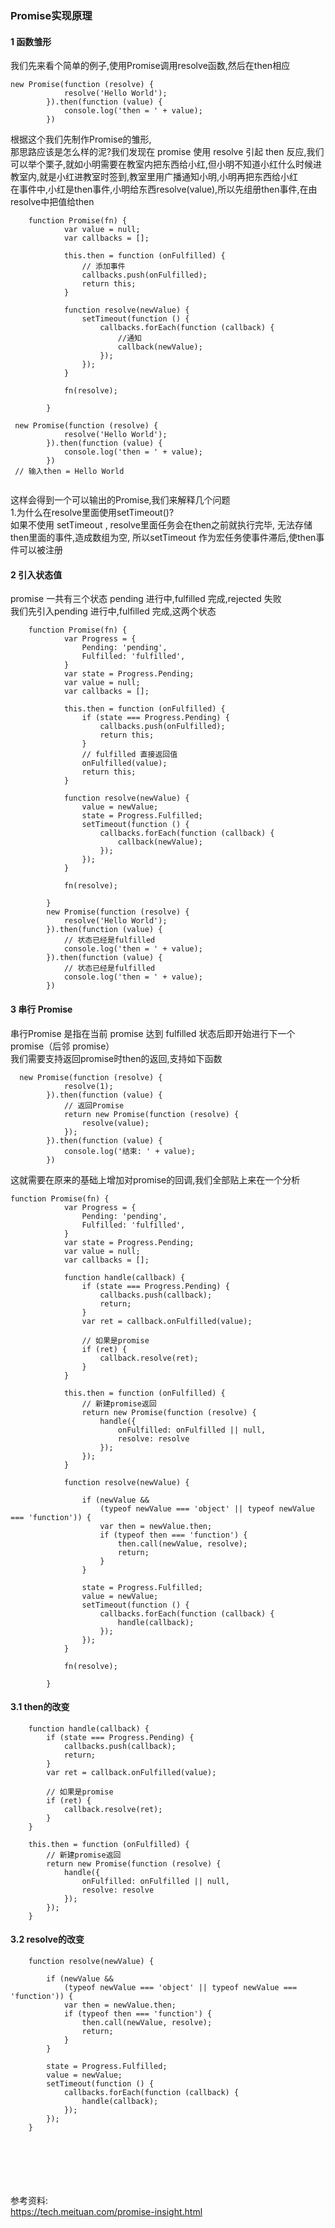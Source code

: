 ### Promise实现原理

#### 1 函数雏形
我们先来看个简单的例子,使用Promise调用resolve函数,然后在then相应
```
new Promise(function (resolve) {
            resolve('Hello World');
        }).then(function (value) {
            console.log('then = ' + value);
        })
```
根据这个我们先制作Promise的雏形,<br/>
那思路应该是怎么样的泥?我们发现在 promise 使用 resolve 引起 then 反应,我们可以举个栗子,就如小明需要在教室内把东西给小红,但小明不知道小红什么时候进教室内,就是小红进教室时签到,教室里用广播通知小明,小明再把东西给小红<br/>
在事件中,小红是then事件,小明给东西resolve(value),所以先组册then事件,在由resolve中把值给then

```
    function Promise(fn) {
            var value = null;
            var callbacks = [];

            this.then = function (onFulfilled) {
                // 添加事件
                callbacks.push(onFulfilled);
                return this;
            }

            function resolve(newValue) {
                setTimeout(function () {
                    callbacks.forEach(function (callback) {
                        //通知
                        callback(newValue);
                    });
                });
            }

            fn(resolve);

        }
        
 new Promise(function (resolve) {
            resolve('Hello World');
        }).then(function (value) {
            console.log('then = ' + value);
        })
 // 输入then = Hello World
 
```

这样会得到一个可以输出的Promise,我们来解释几个问题<br/>
1.为什么在resolve里面使用setTimeout()?<br/>
如果不使用 setTimeout , resolve里面任务会在then之前就执行完毕, 无法存储then里面的事件,造成数组为空,
所以setTimeout 作为宏任务使事件滞后,使then事件可以被注册

#### 2 引入状态值
promise 一共有三个状态 pending 进行中,fulfilled 完成,rejected 失败<br/>
我们先引入pending 进行中,fulfilled 完成,这两个状态

```
    function Promise(fn) {
            var Progress = {
                Pending: 'pending',
                Fulfilled: 'fulfilled',
            }
            var state = Progress.Pending;
            var value = null;
            var callbacks = [];

            this.then = function (onFulfilled) {
                if (state === Progress.Pending) {
                    callbacks.push(onFulfilled);
                    return this;
                }
                // fulfilled 直接返回值
                onFulfilled(value);
                return this;
            }

            function resolve(newValue) {
                value = newValue;
                state = Progress.Fulfilled;
                setTimeout(function () {
                    callbacks.forEach(function (callback) {
                        callback(newValue);
                    });
                });
            }

            fn(resolve);

        }
        new Promise(function (resolve) {
            resolve('Hello World');
        }).then(function (value) {
            // 状态已经是fulfilled
            console.log('then = ' + value);
        }).then(function (value) {
            // 状态已经是fulfilled
            console.log('then = ' + value);
        })
```

#### 3 串行 Promise

串行Promise 是指在当前 promise 达到 fulfilled 状态后即开始进行下一个 promise（后邻 promise）<br/>
我们需要支持返回promise时then的返回,支持如下函数

```
  new Promise(function (resolve) {
            resolve(1);
        }).then(function (value) {
            // 返回Promise
            return new Promise(function (resolve) {
                resolve(value);
            });
        }).then(function (value) {
            console.log('结束: ' + value);
        })
```

这就需要在原来的基础上增加对promise的回调,我们全部贴上来在一个分析
```
function Promise(fn) {
            var Progress = {
                Pending: 'pending',
                Fulfilled: 'fulfilled',
            }
            var state = Progress.Pending;
            var value = null;
            var callbacks = [];

            function handle(callback) {
                if (state === Progress.Pending) {
                    callbacks.push(callback);
                    return;
                }
                var ret = callback.onFulfilled(value);

                // 如果是promise
                if (ret) {
                    callback.resolve(ret);
                }
            }

            this.then = function (onFulfilled) {
                // 新建promise返回
                return new Promise(function (resolve) {
                    handle({
                        onFulfilled: onFulfilled || null,
                        resolve: resolve
                    });
                });
            }

            function resolve(newValue) {
                
                if (newValue &&
                    (typeof newValue === 'object' || typeof newValue === 'function')) {
                    var then = newValue.then;
                    if (typeof then === 'function') {
                        then.call(newValue, resolve);
                        return;
                    }
                }

                state = Progress.Fulfilled;
                value = newValue;
                setTimeout(function () {
                    callbacks.forEach(function (callback) {
                        handle(callback);
                    });
                });
            }

            fn(resolve);

        }      
```
#### 3.1 then的改变

```
    function handle(callback) {
        if (state === Progress.Pending) {
            callbacks.push(callback);
            return;
        }
        var ret = callback.onFulfilled(value);
    
        // 如果是promise
        if (ret) {
            callback.resolve(ret);
        }
    }
    
    this.then = function (onFulfilled) {
        // 新建promise返回
        return new Promise(function (resolve) {
            handle({
                onFulfilled: onFulfilled || null,
                resolve: resolve
            });
        });
    }

```

#### 3.2 resolve的改变
```
    function resolve(newValue) {
                
        if (newValue &&
            (typeof newValue === 'object' || typeof newValue === 'function')) {
            var then = newValue.then;
            if (typeof then === 'function') {
                then.call(newValue, resolve);
                return;
            }
        }

        state = Progress.Fulfilled;
        value = newValue;
        setTimeout(function () {
            callbacks.forEach(function (callback) {
                handle(callback);
            });
        });
    }
```




<br/><br/><br/><br/><br/>
参考资料:<br/>
https://tech.meituan.com/promise-insight.html

